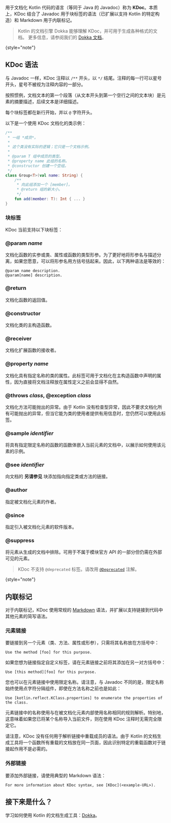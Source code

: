 [//]: # (title: 文档化 Kotlin 代码：KDoc)

用于文档化 Kotlin 代码的语言（等同于 Java 的 Javadoc）称为 **KDoc**。本质上，KDoc 结合了 Javadoc 用于块标签的语法（已扩展以支持 Kotlin 的特定构造）和 Markdown 用于内联标记。

> Kotlin 的文档引擎 Dokka 能够理解 KDoc，并可用于生成各种格式的文档。
> 更多信息，请参阅我们的 [Dokka 文档](dokka-introduction.md)。
>
{style="note"}

## KDoc 语法

与 Javadoc 一样，KDoc 注释以 `/**` 开头，以 `*/` 结尾。注释的每一行可以星号开头，星号不被视为注释内容的一部分。

按照惯例，文档文本的第一个段落（从文本开头到第一个空行之间的文本块）是元素的摘要描述，后续文本是详细描述。

每个块标签都在新行开始，并以 `@` 字符开头。

以下是一个使用 KDoc 文档化的类示例：

```kotlin
/**
 * 一组 *成员*。
 *
 * 这个类没有实际的逻辑；它只是一个文档示例。
 *
 * @param T 组中成员的类型。
 * @property name 此组的名称。
 * @constructor 创建一个空组。
 */
class Group<T>(val name: String) {
    /**
     * 向此组添加一个 [member]。
     * @return 组的新大小。
     */
    fun add(member: T): Int { ... }
}
```

### 块标签

KDoc 当前支持以下块标签：

### @param _name_

文档化函数的实参或类、属性或函数的类型形参。为了更好地将形参名与描述分离，如果您愿意，可以将形参名用方括号括起来。因此，以下两种语法是等效的：

```none
@param name description.
@param[name] description.
```

### @return

文档化函数的返回值。

### @constructor

文档化类的主构造函数。

### @receiver

文档化扩展函数的接收者。

### @property _name_

文档化具有指定名称的类的属性。此标签可用于文档化在主构造函数中声明的属性，因为直接将文档注释放在属性定义之前会显得不自然。

### @throws _class_, @exception _class_

文档化方法可能抛出的异常。由于 Kotlin 没有检查型异常，因此不要求文档化所有可能抛出的异常，但当它能为类的使用者提供有用信息时，您仍然可以使用此标签。

### @sample _identifier_

将具有指定限定名称的函数的函数体嵌入当前元素的文档中，以展示如何使用该元素的示例。

### @see _identifier_

向文档的 **另请参见** 块添加指向指定类或方法的链接。

### @author

指定被文档化元素的作者。

### @since

指定引入被文档化元素的软件版本。

### @suppress

将元素从生成的文档中排除。可用于不属于模块官方 API 的一部分但仍需在外部可见的元素。

> KDoc 不支持 `@deprecated` 标签。请改用 [`@Deprecated`](https://kotlinlang.org/api/core/kotlin-stdlib/kotlin/-deprecated/) 注解。
>
{style="note"}

## 内联标记

对于内联标记，KDoc 使用常规的 [Markdown](https://daringfireball.net/projects/markdown/syntax) 语法，并扩展以支持链接到代码中其他元素的简写语法。

### 元素链接

要链接到另一个元素（类、方法、属性或形参），只需将其名称放在方括号中：

```none
Use the method [foo] for this purpose.
```

如果您想为链接指定自定义标签，请在元素链接之前将其添加在另一对方括号中：

```none
Use [this method][foo] for this purpose.
```

您也可以在元素链接中使用限定名称。请注意，与 Javadoc 不同的是，限定名称始终使用点字符分隔组件，即使在方法名称之前也是如此：

```none
Use [kotlin.reflect.KClass.properties] to enumerate the properties of the class.
```

元素链接中的名称使用与在被文档化元素内部使用名称相同的规则解析。特别地，这意味着如果您已将某个名称导入当前文件，则在使用 KDoc 注释时无需完全限定它。

请注意，KDoc 没有任何用于解析链接中重载成员的语法。由于 Kotlin 的文档生成工具将一个函数所有重载的文档放在同一页面，因此识别特定的重载函数对于链接起作用不是必需的。

### 外部链接

要添加外部链接，请使用典型的 Markdown 语法：

```none
For more information about KDoc syntax, see [KDoc](<example-URL>).
```

## 接下来是什么？

学习如何使用 Kotlin 的文档生成工具：[Dokka](dokka-introduction.md)。